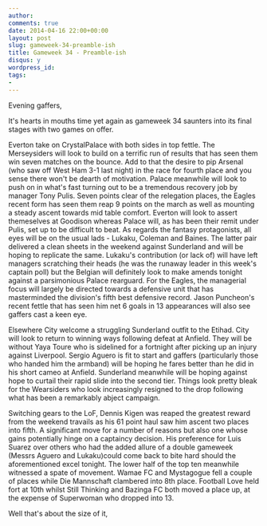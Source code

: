 ```yaml
---
author: 
comments: true
date: 2014-04-16 22:00+00:00
layout: post
slug: gameweek-34-preamble-ish
title: Gameweek 34 - Preamble-ish
disqus: y
wordpress_id: 
tags: 
- 
---
```


Evening gaffers,

It's hearts in mouths time yet again as gameweek 34 saunters into its final stages with two games on offer.

Everton take on CrystalPalace with both sides in top fettle. The Merseysiders will look to build on a terrific run of results that has seen them win seven matches on the bounce. Add to that the desire to pip Arsenal (who saw off West Ham 3-1 last night) in the race for fourth place and you sense there won't be dearth of motivation. Palace meanwhile will look to push on in what's fast turning out to be a tremendous recovery job by manager Tony Pulis. Seven points clear of the relegation places, the Eagles recent form has seen them reap 9 points on the march as well as mounting a steady ascent towards mid table comfort. Everton will look to assert themeselves at Goodison whereas Palace will, as has been their remit under Pulis, set up to be difficult to beat. As regards the fantasy protagonists, all eyes will be on the usual lads - Lukaku, Coleman and Baines. The latter pair delivered a clean sheets in the weekend against Sunderland and will be hoping to replicate the same. Lukaku's contribution (or lack of) will have left managers scratching their heads (he was the runaway leader in this week's captain poll) but the Belgian will definitely look to make amends tonight against a parsimonious Palace rearguard. For the Eagles, the managerial focus will largely be directed towards a defensive unit that has masterminded the division's fifth best defensive record. Jason Puncheon's recent fettle that has seen him net 6 goals in 13 appearances will also see gaffers cast a keen eye.

Elsewhere City welcome a struggling Sunderland outfit to the Etihad. City will look to return to winning ways following defeat at Anfield. They will be without Yaya Toure who is sidelined for a fortnight after picking up an injury against Liverpool. Sergio Aguero is fit to start and gaffers (particularly those who handed him the armband) will be hoping he fares better than he did in his short cameo at Anfield. Sunderland meanwhile will be hoping against hope to curtail their rapid slide into the second tier. Things look pretty bleak for the Wearsiders who look increasingly resigned to the drop following what has been a remarkably abject campaign.

Switching gears to the LoF, Dennis Kigen was reaped the greatest reward from the weekend travails as his 61 point haul saw him ascent two places into fifth. A significant move for a number of reasons but also one whose gains potentially hinge on a captaincy decision. His preference for Luis Suarez over others who had the added allure of a double gameweek (Messrs Aguero and Lukaku)could come back to bite hard should the aforementioned excel tonight. The lower half of the top ten meanwhile witnessed a spate of movement. Wamae FC and Mystagogue fell a couple of places while Die Mannschaft clambered into 8th place. Football Love held fort at 10th whilst Still Thinking and Bazinga FC both moved a place up, at the expense of Superwoman who dropped into 13.

Well that's about the size of it,
